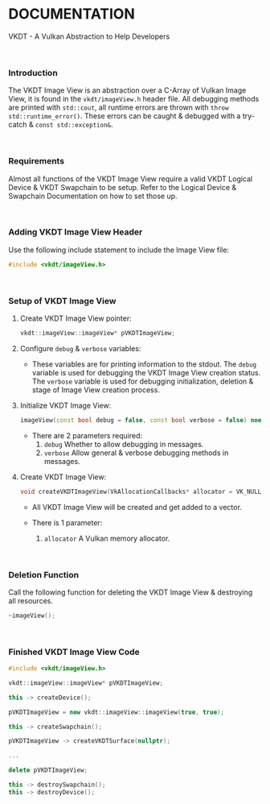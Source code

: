 # DOCUMENTATION

VKDT - A Vulkan Abstraction to Help Developers

<br>

### Introduction

The VKDT Image View is an abstraction over a C-Array of Vulkan Image View, it is found in the `vkdt/imageView.h` header file.
All debugging methods are printed with `std::cout`, all runtime errors are thrown with `throw std::runtime_error()`. These errors can be caught & debugged with a try-catch & `const std::exception&`.

<br>

### Requirements

Almost all functions of the VKDT Image View require a valid VKDT Logical Device & VKDT Swapchain to be setup. Refer to the Logical Device & Swapchain Documentation on how to set those up.

<br>

### Adding VKDT Image View Header

Use the following include statement to include the Image View file:
```cpp
#include <vkdt/imageView.h>
```

<br>

### Setup of VKDT Image View

1. Create VKDT Image View pointer:
	```cpp
	vkdt::imageView::imageView* pVKDTImageView;
	```

2. Configure `debug` & `verbose` variables:
	- These variables are for printing information to the stdout. The `debug` variable is used for debugging the VKDT Image View creation status. The `verbose` variable is used for debugging initialization, deletion & stage of Image View creation process.

3. Initialize VKDT Image View:
	```cpp
	imageView(const bool debug = false, const bool verbose = false) noexcept;
	```

	- There are 2 parameters required:
		1. `debug` Whether to allow debugging in messages.
		2. `verbose` Allow general & verbose debugging methods in messages.

4. Create VKDT Image View:
	```cpp
	void createVKDTImageView(VkAllocationCallbacks* allocator = VK_NULL_HANDLE);
	```

	- All VKDT Image View will be created and get added to a vector.

	- There is 1 parameter:
		1. `allocator` A Vulkan memory allocator.

<br>

### Deletion Function

Call the following function for deleting the VKDT Image View & destroying all resources.

```cpp
~imageView();
```

<br>

### Finished VKDT Image View Code

```cpp
#include <vkdt/imageView.h>

vkdt::imageView::imageView* pVKDTImageView;

this -> createDevice();

pVKDTImageView = new vkdt::imageView::imageView(true, true);

this -> createSwapchain();

pVKDTImageView -> createVKDTSurface(nullptr);

...

delete pVKDTImageView;

this -> destroySwapchain();
this -> destroyDevice();
```